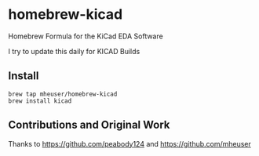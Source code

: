 # homebrew-kicad

Homebrew Formula for the KiCad EDA Software

I try to update this daily for KICAD Builds

## Install

    brew tap mheuser/homebrew-kicad
    brew install kicad

## Contributions and Original Work

Thanks to https://github.com/peabody124 and https://github.com/mheuser


